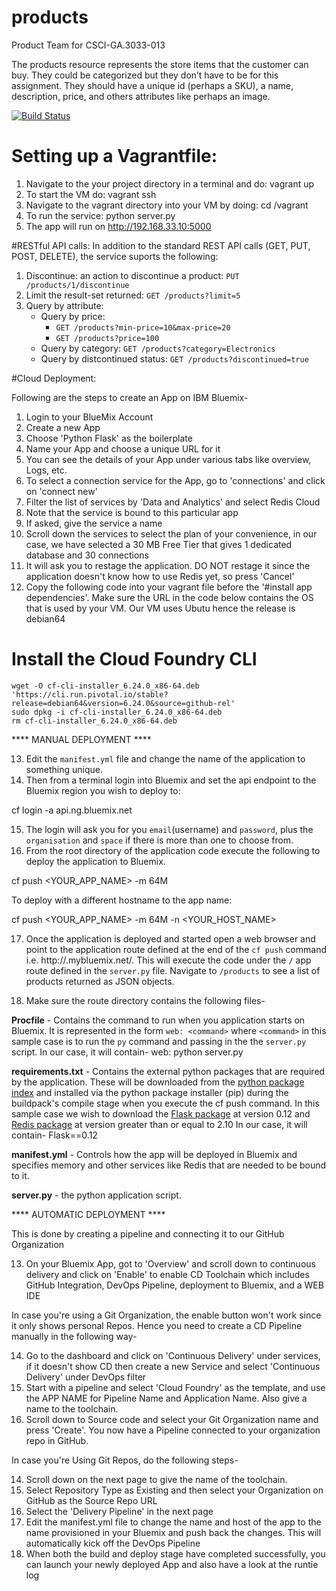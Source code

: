 # products
Product Team for CSCI-GA.3033-013

The products resource represents the store items that the customer can buy. They could be
categorized but they donʼt have to be for this assignment. They should have a unique id
(perhaps a SKU), a name, description, price, and others attributes like perhaps an image.

[![Build Status](https://travis-ci.org/NYU-DevOps-Charlie-CSCI-GA-3033-013/products.svg?branch=master)](https://travis-ci.org/NYU-DevOps-Charlie-CSCI-GA-3033-013/products)

# Setting up a Vagrantfile:

1. Navigate to the your project directory in a terminal and do:
vagrant up
2. To start the VM do:
vagrant ssh
3. Navigate to the vagrant directory into your VM by doing:
cd /vagrant
4. To run the service:
python server.py
5. The app will run on
http://192.168.33.10:5000

#RESTful API calls:
In addition to the standard REST API calls (GET, PUT, POST, DELETE), the service suports the following:

1. Discontinue: an action to discontinue a product:
`PUT /products/1/discontinue`
2. Limit the result-set returned:
`GET /products?limit=5`
3. Query by attribute: 
    * Query by price:  
        * `GET /products?min-price=10&max-price=20`
        * `GET /products?price=100`
    * Query by category: `GET /products?category=Electronics`
    * Query by distcontinued status: `GET /products?discontinued=true`

#Cloud Deployment:

Following are the steps to create an App on IBM Bluemix-

1. Login to your BlueMix Account
2. Create a new App
3. Choose 'Python Flask' as the boilerplate
4. Name your App and choose a unique URL for it
5. You can see the details of your App under various tabs like overview, Logs, etc.
6. To select a connection service for the App, go to 'connections' and click on 'connect new'
7. Filter the list of services by 'Data and Analytics' and select Redis Cloud
8. Note that the service is bound to this particular app
9. If asked, give the service a name
10. Scroll down the services to select the plan of your convenience, in our case, we have selected a 30 MB Free Tier that gives 1 dedicated database and 30 connections
11. It will ask you to restage the application. DO NOT restage it since the application doesn't know how to use Redis yet, so press 'Cancel'
12. Copy the following code into your vagrant file before the '#install app dependencies'. Make sure the URL in the code below contains the OS that is used by your VM.
    Our VM uses Ubutu hence the release is debian64

# Install the Cloud Foundry CLI
    wget -O cf-cli-installer_6.24.0_x86-64.deb 'https://cli.run.pivotal.io/stable?release=debian64&version=6.24.0&source=github-rel'
    sudo dpkg -i cf-cli-installer_6.24.0_x86-64.deb
    rm cf-cli-installer_6.24.0_x86-64.deb


**** MANUAL DEPLOYMENT ****

13. Edit the `manifest.yml` file and change the name of the application to something unique.
14. Then from a terminal login into Bluemix and set the api endpoint to the Bluemix region you wish to deploy to:

cf login -a api.ng.bluemix.net

15. The login will ask you for you `email`(username) and `password`, plus the `organisation` and `space` if there is more than one to choose from.
16. From the root directory of the application code execute the following to deploy the application to Bluemix.

 cf push <YOUR_APP_NAME> -m 64M

To deploy with a different hostname to the app name:

cf push <YOUR_APP_NAME> -m 64M -n <YOUR_HOST_NAME>

17. Once the application is deployed and started open a web browser and point to the application route defined at the end of the `cf push` command i.e. http://<APP NAME>.mybluemix.net/. This will execute the code under the `/` app route defined in the `server.py` file. Navigate to `/products` to see a list of products returned as JSON objects.

18. Make sure the route directory contains the following files-

 **Procfile** - Contains the command to run when you application starts on Bluemix. It is represented in the form `web: <command>` where `<command>` in this sample case is to run the `py` command and passing in the the `server.py` script.
In our case, it will contain- web: python server.py

**requirements.txt** - Contains the external python packages that are required by the application. These will be downloaded from the [python package index](https://pypi.python.org/pypi/) and installed via the python package installer (pip) during the buildpack's compile stage when you execute the cf push command. In this sample case we wish to download the [Flask package](https://pypi.python.org/pypi/Flask) at version 0.12 and [Redis package](https://pypi.python.org/pypi/Redis) at version greater than or equal to 2.10
In our case, it will contain- Flask==0.12

**manifest.yml** - Controls how the app will be deployed in Bluemix and specifies memory and other services like Redis that are needed to be bound to it.

**server.py** - the python application script.

**** AUTOMATIC DEPLOYMENT ****

This is done by creating a pipeline and connecting it to our GitHub Organization

13. On your Bluemix App, got to 'Overview' and scroll down to continuous delivery and click on 'Enable' to enable CD Toolchain which includes GitHub Integration, DevOps Pipeline, deployment to Bluemix, and a WEB IDE

In case you're using a Git Organization, the enable button won't work since it only shows personal Repos. Hence you need to create a CD Pipeline manually in the following way-

14. Go to the dashboard and click on 'Continuous Delivery' under services, if it doesn't show CD then create a new Service and select 'Continuous Delivery' under DevOps filter
15. Start with a pipeline and select 'Cloud Foundry' as the template, and use the APP NAME for Pipeline Name and Application Name. Also give a name to the toolchain.
16. Scroll down to Source code and select your Git Organization name and press 'Create'. You now have a Pipeline
connected to your organization repo in GitHub.


In case you're Using Git Repos, do the following steps-

14. Scroll down on the next page to give the name of the toolchain.
15. Select Repository Type as Existing and then select your Organization on GitHub as the Source Repo URL
16. Select the 'Delivery Pipeline' in the next page
17. Edit the manifest.yml file to change the name and host of the app to the name provisioned in your Bluemix and push back the changes. This will automatically kick off the DevOps Pipeline
18. When both the build and deploy stage have completed successfully, you can launch your newly deployed App and also have a look at the runtie log



